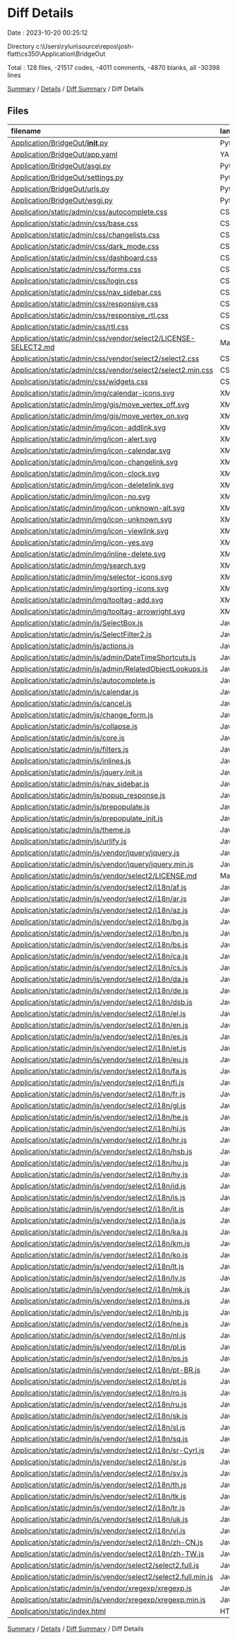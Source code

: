 # Diff Details

Date : 2023-10-20 00:25:12

Directory c:\\Users\\rylun\\source\\repos\\josh-flatt\\cs350\\Application\\BridgeOut

Total : 128 files,  -21517 codes, -4011 comments, -4870 blanks, all -30398 lines

[Summary](results.md) / [Details](details.md) / [Diff Summary](diff.md) / Diff Details

## Files
| filename | language | code | comment | blank | total |
| :--- | :--- | ---: | ---: | ---: | ---: |
| [Application/BridgeOut/__init__.py](/Application/BridgeOut/__init__.py) | Python | 0 | 0 | 1 | 1 |
| [Application/BridgeOut/app.yaml](/Application/BridgeOut/app.yaml) | YAML | 30 | 0 | 1 | 31 |
| [Application/BridgeOut/asgi.py](/Application/BridgeOut/asgi.py) | Python | 4 | 8 | 5 | 17 |
| [Application/BridgeOut/settings.py](/Application/BridgeOut/settings.py) | Python | 78 | 35 | 30 | 143 |
| [Application/BridgeOut/urls.py](/Application/BridgeOut/urls.py) | Python | 8 | 16 | 2 | 26 |
| [Application/BridgeOut/wsgi.py](/Application/BridgeOut/wsgi.py) | Python | 4 | 8 | 5 | 17 |
| [Application/static/admin/css/autocomplete.css](/Application/static/admin/css/autocomplete.css) | CSS | -227 | 0 | -49 | -276 |
| [Application/static/admin/css/base.css](/Application/static/admin/css/base.css) | CSS | -904 | -24 | -211 | -1,139 |
| [Application/static/admin/css/changelists.css](/Application/static/admin/css/changelists.css) | CSS | -260 | -8 | -61 | -329 |
| [Application/static/admin/css/dark_mode.css](/Application/static/admin/css/dark_mode.css) | CSS | -104 | -6 | -28 | -138 |
| [Application/static/admin/css/dashboard.css](/Application/static/admin/css/dashboard.css) | CSS | -21 | -2 | -7 | -30 |
| [Application/static/admin/css/forms.css](/Application/static/admin/css/forms.css) | CSS | -415 | -11 | -105 | -531 |
| [Application/static/admin/css/login.css](/Application/static/admin/css/login.css) | CSS | -49 | -1 | -12 | -62 |
| [Application/static/admin/css/nav_sidebar.css](/Application/static/admin/css/nav_sidebar.css) | CSS | -120 | 0 | -25 | -145 |
| [Application/static/admin/css/responsive.css](/Application/static/admin/css/responsive.css) | CSS | -749 | -28 | -222 | -999 |
| [Application/static/admin/css/responsive_rtl.css](/Application/static/admin/css/responsive_rtl.css) | CSS | -64 | -2 | -16 | -82 |
| [Application/static/admin/css/rtl.css](/Application/static/admin/css/rtl.css) | CSS | -219 | -8 | -62 | -289 |
| [Application/static/admin/css/vendor/select2/LICENSE-SELECT2.md](/Application/static/admin/css/vendor/select2/LICENSE-SELECT2.md) | Markdown | -17 | 0 | -5 | -22 |
| [Application/static/admin/css/vendor/select2/select2.css](/Application/static/admin/css/vendor/select2/select2.css) | CSS | -425 | 0 | -57 | -482 |
| [Application/static/admin/css/vendor/select2/select2.min.css](/Application/static/admin/css/vendor/select2/select2.min.css) | CSS | -1 | 0 | -1 | -2 |
| [Application/static/admin/css/widgets.css](/Application/static/admin/css/widgets.css) | CSS | -492 | -9 | -103 | -604 |
| [Application/static/admin/img/calendar-icons.svg](/Application/static/admin/img/calendar-icons.svg) | XML | -14 | 0 | -1 | -15 |
| [Application/static/admin/img/gis/move_vertex_off.svg](/Application/static/admin/img/gis/move_vertex_off.svg) | XML | -1 | 0 | 0 | -1 |
| [Application/static/admin/img/gis/move_vertex_on.svg](/Application/static/admin/img/gis/move_vertex_on.svg) | XML | -1 | 0 | 0 | -1 |
| [Application/static/admin/img/icon-addlink.svg](/Application/static/admin/img/icon-addlink.svg) | XML | -3 | 0 | -1 | -4 |
| [Application/static/admin/img/icon-alert.svg](/Application/static/admin/img/icon-alert.svg) | XML | -3 | 0 | -1 | -4 |
| [Application/static/admin/img/icon-calendar.svg](/Application/static/admin/img/icon-calendar.svg) | XML | -9 | 0 | -1 | -10 |
| [Application/static/admin/img/icon-changelink.svg](/Application/static/admin/img/icon-changelink.svg) | XML | -3 | 0 | -1 | -4 |
| [Application/static/admin/img/icon-clock.svg](/Application/static/admin/img/icon-clock.svg) | XML | -9 | 0 | -1 | -10 |
| [Application/static/admin/img/icon-deletelink.svg](/Application/static/admin/img/icon-deletelink.svg) | XML | -3 | 0 | -1 | -4 |
| [Application/static/admin/img/icon-no.svg](/Application/static/admin/img/icon-no.svg) | XML | -3 | 0 | -1 | -4 |
| [Application/static/admin/img/icon-unknown-alt.svg](/Application/static/admin/img/icon-unknown-alt.svg) | XML | -3 | 0 | -1 | -4 |
| [Application/static/admin/img/icon-unknown.svg](/Application/static/admin/img/icon-unknown.svg) | XML | -3 | 0 | -1 | -4 |
| [Application/static/admin/img/icon-viewlink.svg](/Application/static/admin/img/icon-viewlink.svg) | XML | -3 | 0 | -1 | -4 |
| [Application/static/admin/img/icon-yes.svg](/Application/static/admin/img/icon-yes.svg) | XML | -3 | 0 | -1 | -4 |
| [Application/static/admin/img/inline-delete.svg](/Application/static/admin/img/inline-delete.svg) | XML | -3 | 0 | -1 | -4 |
| [Application/static/admin/img/search.svg](/Application/static/admin/img/search.svg) | XML | -3 | 0 | -1 | -4 |
| [Application/static/admin/img/selector-icons.svg](/Application/static/admin/img/selector-icons.svg) | XML | -34 | 0 | -1 | -35 |
| [Application/static/admin/img/sorting-icons.svg](/Application/static/admin/img/sorting-icons.svg) | XML | -19 | 0 | -1 | -20 |
| [Application/static/admin/img/tooltag-add.svg](/Application/static/admin/img/tooltag-add.svg) | XML | -3 | 0 | -1 | -4 |
| [Application/static/admin/img/tooltag-arrowright.svg](/Application/static/admin/img/tooltag-arrowright.svg) | XML | -3 | 0 | -1 | -4 |
| [Application/static/admin/js/SelectBox.js](/Application/static/admin/js/SelectBox.js) | JavaScript | -111 | -5 | -1 | -117 |
| [Application/static/admin/js/SelectFilter2.js](/Application/static/admin/js/SelectFilter2.js) | JavaScript | -234 | -26 | -24 | -284 |
| [Application/static/admin/js/actions.js](/Application/static/admin/js/actions.js) | JavaScript | -174 | -7 | -21 | -202 |
| [Application/static/admin/js/admin/DateTimeShortcuts.js](/Application/static/admin/js/admin/DateTimeShortcuts.js) | JavaScript | -317 | -65 | -27 | -409 |
| [Application/static/admin/js/admin/RelatedObjectLookups.js](/Application/static/admin/js/admin/RelatedObjectLookups.js) | JavaScript | -203 | -13 | -23 | -239 |
| [Application/static/admin/js/autocomplete.js](/Application/static/admin/js/autocomplete.js) | JavaScript | -28 | -2 | -4 | -34 |
| [Application/static/admin/js/calendar.js](/Application/static/admin/js/calendar.js) | JavaScript | -178 | -28 | -16 | -222 |
| [Application/static/admin/js/cancel.js](/Application/static/admin/js/cancel.js) | JavaScript | -24 | -3 | -3 | -30 |
| [Application/static/admin/js/change_form.js](/Application/static/admin/js/change_form.js) | JavaScript | -14 | -2 | -1 | -17 |
| [Application/static/admin/js/collapse.js](/Application/static/admin/js/collapse.js) | JavaScript | -37 | -6 | -1 | -44 |
| [Application/static/admin/js/core.js](/Application/static/admin/js/core.js) | JavaScript | -136 | -19 | -16 | -171 |
| [Application/static/admin/js/filters.js](/Application/static/admin/js/filters.js) | JavaScript | -20 | -6 | -5 | -31 |
| [Application/static/admin/js/inlines.js](/Application/static/admin/js/inlines.js) | JavaScript | -272 | -61 | -27 | -360 |
| [Application/static/admin/js/jquery.init.js](/Application/static/admin/js/jquery.init.js) | JavaScript | -2 | -6 | -1 | -9 |
| [Application/static/admin/js/nav_sidebar.js](/Application/static/admin/js/nav_sidebar.js) | JavaScript | -73 | -1 | -6 | -80 |
| [Application/static/admin/js/popup_response.js](/Application/static/admin/js/popup_response.js) | JavaScript | -15 | -1 | -1 | -17 |
| [Application/static/admin/js/prepopulate.js](/Application/static/admin/js/prepopulate.js) | JavaScript | -29 | -10 | -5 | -44 |
| [Application/static/admin/js/prepopulate_init.js](/Application/static/admin/js/prepopulate_init.js) | JavaScript | -15 | 0 | -1 | -16 |
| [Application/static/admin/js/theme.js](/Application/static/admin/js/theme.js) | JavaScript | -46 | -4 | -7 | -57 |
| [Application/static/admin/js/urlify.js](/Application/static/admin/js/urlify.js) | JavaScript | -159 | -5 | -6 | -170 |
| [Application/static/admin/js/vendor/jquery/jquery.js](/Application/static/admin/js/vendor/jquery/jquery.js) | JavaScript | -6,913 | -1,962 | -2,091 | -10,966 |
| [Application/static/admin/js/vendor/jquery/jquery.min.js](/Application/static/admin/js/vendor/jquery/jquery.min.js) | JavaScript | -1 | -1 | -1 | -3 |
| [Application/static/admin/js/vendor/select2/LICENSE.md](/Application/static/admin/js/vendor/select2/LICENSE.md) | Markdown | -17 | 0 | -5 | -22 |
| [Application/static/admin/js/vendor/select2/i18n/af.js](/Application/static/admin/js/vendor/select2/i18n/af.js) | JavaScript | -1 | -1 | -1 | -3 |
| [Application/static/admin/js/vendor/select2/i18n/ar.js](/Application/static/admin/js/vendor/select2/i18n/ar.js) | JavaScript | -1 | -1 | -1 | -3 |
| [Application/static/admin/js/vendor/select2/i18n/az.js](/Application/static/admin/js/vendor/select2/i18n/az.js) | JavaScript | -1 | -1 | -1 | -3 |
| [Application/static/admin/js/vendor/select2/i18n/bg.js](/Application/static/admin/js/vendor/select2/i18n/bg.js) | JavaScript | -1 | -1 | -1 | -3 |
| [Application/static/admin/js/vendor/select2/i18n/bn.js](/Application/static/admin/js/vendor/select2/i18n/bn.js) | JavaScript | -1 | -1 | -1 | -3 |
| [Application/static/admin/js/vendor/select2/i18n/bs.js](/Application/static/admin/js/vendor/select2/i18n/bs.js) | JavaScript | -1 | -1 | -1 | -3 |
| [Application/static/admin/js/vendor/select2/i18n/ca.js](/Application/static/admin/js/vendor/select2/i18n/ca.js) | JavaScript | -1 | -1 | -1 | -3 |
| [Application/static/admin/js/vendor/select2/i18n/cs.js](/Application/static/admin/js/vendor/select2/i18n/cs.js) | JavaScript | -1 | -1 | -1 | -3 |
| [Application/static/admin/js/vendor/select2/i18n/da.js](/Application/static/admin/js/vendor/select2/i18n/da.js) | JavaScript | -1 | -1 | -1 | -3 |
| [Application/static/admin/js/vendor/select2/i18n/de.js](/Application/static/admin/js/vendor/select2/i18n/de.js) | JavaScript | -1 | -1 | -1 | -3 |
| [Application/static/admin/js/vendor/select2/i18n/dsb.js](/Application/static/admin/js/vendor/select2/i18n/dsb.js) | JavaScript | -1 | -1 | -1 | -3 |
| [Application/static/admin/js/vendor/select2/i18n/el.js](/Application/static/admin/js/vendor/select2/i18n/el.js) | JavaScript | -1 | -1 | -1 | -3 |
| [Application/static/admin/js/vendor/select2/i18n/en.js](/Application/static/admin/js/vendor/select2/i18n/en.js) | JavaScript | -1 | -1 | -1 | -3 |
| [Application/static/admin/js/vendor/select2/i18n/es.js](/Application/static/admin/js/vendor/select2/i18n/es.js) | JavaScript | -1 | -1 | -1 | -3 |
| [Application/static/admin/js/vendor/select2/i18n/et.js](/Application/static/admin/js/vendor/select2/i18n/et.js) | JavaScript | -1 | -1 | -1 | -3 |
| [Application/static/admin/js/vendor/select2/i18n/eu.js](/Application/static/admin/js/vendor/select2/i18n/eu.js) | JavaScript | -1 | -1 | -1 | -3 |
| [Application/static/admin/js/vendor/select2/i18n/fa.js](/Application/static/admin/js/vendor/select2/i18n/fa.js) | JavaScript | -1 | -1 | -1 | -3 |
| [Application/static/admin/js/vendor/select2/i18n/fi.js](/Application/static/admin/js/vendor/select2/i18n/fi.js) | JavaScript | -1 | -1 | -1 | -3 |
| [Application/static/admin/js/vendor/select2/i18n/fr.js](/Application/static/admin/js/vendor/select2/i18n/fr.js) | JavaScript | -1 | -1 | -1 | -3 |
| [Application/static/admin/js/vendor/select2/i18n/gl.js](/Application/static/admin/js/vendor/select2/i18n/gl.js) | JavaScript | -1 | -1 | -1 | -3 |
| [Application/static/admin/js/vendor/select2/i18n/he.js](/Application/static/admin/js/vendor/select2/i18n/he.js) | JavaScript | -1 | -1 | -1 | -3 |
| [Application/static/admin/js/vendor/select2/i18n/hi.js](/Application/static/admin/js/vendor/select2/i18n/hi.js) | JavaScript | -1 | -1 | -1 | -3 |
| [Application/static/admin/js/vendor/select2/i18n/hr.js](/Application/static/admin/js/vendor/select2/i18n/hr.js) | JavaScript | -1 | -1 | -1 | -3 |
| [Application/static/admin/js/vendor/select2/i18n/hsb.js](/Application/static/admin/js/vendor/select2/i18n/hsb.js) | JavaScript | -1 | -1 | -1 | -3 |
| [Application/static/admin/js/vendor/select2/i18n/hu.js](/Application/static/admin/js/vendor/select2/i18n/hu.js) | JavaScript | -1 | -1 | -1 | -3 |
| [Application/static/admin/js/vendor/select2/i18n/hy.js](/Application/static/admin/js/vendor/select2/i18n/hy.js) | JavaScript | -1 | -1 | -1 | -3 |
| [Application/static/admin/js/vendor/select2/i18n/id.js](/Application/static/admin/js/vendor/select2/i18n/id.js) | JavaScript | -1 | -1 | -1 | -3 |
| [Application/static/admin/js/vendor/select2/i18n/is.js](/Application/static/admin/js/vendor/select2/i18n/is.js) | JavaScript | -1 | -1 | -1 | -3 |
| [Application/static/admin/js/vendor/select2/i18n/it.js](/Application/static/admin/js/vendor/select2/i18n/it.js) | JavaScript | -1 | -1 | -1 | -3 |
| [Application/static/admin/js/vendor/select2/i18n/ja.js](/Application/static/admin/js/vendor/select2/i18n/ja.js) | JavaScript | -1 | -1 | -1 | -3 |
| [Application/static/admin/js/vendor/select2/i18n/ka.js](/Application/static/admin/js/vendor/select2/i18n/ka.js) | JavaScript | -1 | -1 | -1 | -3 |
| [Application/static/admin/js/vendor/select2/i18n/km.js](/Application/static/admin/js/vendor/select2/i18n/km.js) | JavaScript | -1 | -1 | -1 | -3 |
| [Application/static/admin/js/vendor/select2/i18n/ko.js](/Application/static/admin/js/vendor/select2/i18n/ko.js) | JavaScript | -1 | -1 | -1 | -3 |
| [Application/static/admin/js/vendor/select2/i18n/lt.js](/Application/static/admin/js/vendor/select2/i18n/lt.js) | JavaScript | -1 | -1 | -1 | -3 |
| [Application/static/admin/js/vendor/select2/i18n/lv.js](/Application/static/admin/js/vendor/select2/i18n/lv.js) | JavaScript | -1 | -1 | -1 | -3 |
| [Application/static/admin/js/vendor/select2/i18n/mk.js](/Application/static/admin/js/vendor/select2/i18n/mk.js) | JavaScript | -1 | -1 | -1 | -3 |
| [Application/static/admin/js/vendor/select2/i18n/ms.js](/Application/static/admin/js/vendor/select2/i18n/ms.js) | JavaScript | -1 | -1 | -1 | -3 |
| [Application/static/admin/js/vendor/select2/i18n/nb.js](/Application/static/admin/js/vendor/select2/i18n/nb.js) | JavaScript | -1 | -1 | -1 | -3 |
| [Application/static/admin/js/vendor/select2/i18n/ne.js](/Application/static/admin/js/vendor/select2/i18n/ne.js) | JavaScript | -1 | -1 | -1 | -3 |
| [Application/static/admin/js/vendor/select2/i18n/nl.js](/Application/static/admin/js/vendor/select2/i18n/nl.js) | JavaScript | -1 | -1 | -1 | -3 |
| [Application/static/admin/js/vendor/select2/i18n/pl.js](/Application/static/admin/js/vendor/select2/i18n/pl.js) | JavaScript | -1 | -1 | -1 | -3 |
| [Application/static/admin/js/vendor/select2/i18n/ps.js](/Application/static/admin/js/vendor/select2/i18n/ps.js) | JavaScript | -1 | -1 | -1 | -3 |
| [Application/static/admin/js/vendor/select2/i18n/pt-BR.js](/Application/static/admin/js/vendor/select2/i18n/pt-BR.js) | JavaScript | -1 | -1 | -1 | -3 |
| [Application/static/admin/js/vendor/select2/i18n/pt.js](/Application/static/admin/js/vendor/select2/i18n/pt.js) | JavaScript | -1 | -1 | -1 | -3 |
| [Application/static/admin/js/vendor/select2/i18n/ro.js](/Application/static/admin/js/vendor/select2/i18n/ro.js) | JavaScript | -1 | -1 | -1 | -3 |
| [Application/static/admin/js/vendor/select2/i18n/ru.js](/Application/static/admin/js/vendor/select2/i18n/ru.js) | JavaScript | -1 | -1 | -1 | -3 |
| [Application/static/admin/js/vendor/select2/i18n/sk.js](/Application/static/admin/js/vendor/select2/i18n/sk.js) | JavaScript | -1 | -1 | -1 | -3 |
| [Application/static/admin/js/vendor/select2/i18n/sl.js](/Application/static/admin/js/vendor/select2/i18n/sl.js) | JavaScript | -1 | -1 | -1 | -3 |
| [Application/static/admin/js/vendor/select2/i18n/sq.js](/Application/static/admin/js/vendor/select2/i18n/sq.js) | JavaScript | -1 | -1 | -1 | -3 |
| [Application/static/admin/js/vendor/select2/i18n/sr-Cyrl.js](/Application/static/admin/js/vendor/select2/i18n/sr-Cyrl.js) | JavaScript | -1 | -1 | -1 | -3 |
| [Application/static/admin/js/vendor/select2/i18n/sr.js](/Application/static/admin/js/vendor/select2/i18n/sr.js) | JavaScript | -1 | -1 | -1 | -3 |
| [Application/static/admin/js/vendor/select2/i18n/sv.js](/Application/static/admin/js/vendor/select2/i18n/sv.js) | JavaScript | -1 | -1 | -1 | -3 |
| [Application/static/admin/js/vendor/select2/i18n/th.js](/Application/static/admin/js/vendor/select2/i18n/th.js) | JavaScript | -1 | -1 | -1 | -3 |
| [Application/static/admin/js/vendor/select2/i18n/tk.js](/Application/static/admin/js/vendor/select2/i18n/tk.js) | JavaScript | -1 | -1 | -1 | -3 |
| [Application/static/admin/js/vendor/select2/i18n/tr.js](/Application/static/admin/js/vendor/select2/i18n/tr.js) | JavaScript | -1 | -1 | -1 | -3 |
| [Application/static/admin/js/vendor/select2/i18n/uk.js](/Application/static/admin/js/vendor/select2/i18n/uk.js) | JavaScript | -1 | -1 | -1 | -3 |
| [Application/static/admin/js/vendor/select2/i18n/vi.js](/Application/static/admin/js/vendor/select2/i18n/vi.js) | JavaScript | -1 | -1 | -1 | -3 |
| [Application/static/admin/js/vendor/select2/i18n/zh-CN.js](/Application/static/admin/js/vendor/select2/i18n/zh-CN.js) | JavaScript | -1 | -1 | -1 | -3 |
| [Application/static/admin/js/vendor/select2/i18n/zh-TW.js](/Application/static/admin/js/vendor/select2/i18n/zh-TW.js) | JavaScript | -1 | -1 | -1 | -3 |
| [Application/static/admin/js/vendor/select2/select2.full.js](/Application/static/admin/js/vendor/select2/select2.full.js) | JavaScript | -5,102 | -384 | -1,335 | -6,821 |
| [Application/static/admin/js/vendor/select2/select2.full.min.js](/Application/static/admin/js/vendor/select2/select2.full.min.js) | JavaScript | -1 | -1 | 0 | -2 |
| [Application/static/admin/js/vendor/xregexp/xregexp.js](/Application/static/admin/js/vendor/xregexp/xregexp.js) | JavaScript | -3,138 | -1,271 | -244 | -4,653 |
| [Application/static/admin/js/vendor/xregexp/xregexp.min.js](/Application/static/admin/js/vendor/xregexp/xregexp.min.js) | JavaScript | -129 | -31 | -1 | -161 |
| [Application/static/index.html](/Application/static/index.html) | HTML | -1 | 0 | 0 | -1 |

[Summary](results.md) / [Details](details.md) / [Diff Summary](diff.md) / Diff Details